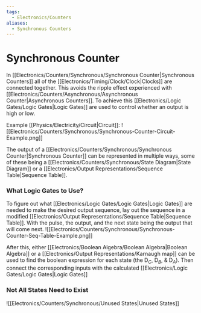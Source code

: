 ```yaml
---
tags:
  - Electronics/Counters
aliases:
  - Synchronous Counters
---
```

# Synchronous Counter
In [[Electronics/Counters/Synchronous/Synchronous Counter|Synchronous Counters]] all of the [[Electronics/Timing/Clock/Clock|Clocks]] are connected together. This avoids the ripple effect experienced with [[Electronics/Counters/Asynchronous/Asynchronous Counter|Asynchronous Counters]]. To achieve this [[Electronics/Logic Gates/Logic Gates|Logic Gates]] are used to control whether an output is high or low.

Example [[Physics/Electricity/Circuit|Circuit]]:
![[Electronics/Counters/Synchronous/Synchronous-Counter-Circuit-Example.png]]

The output of a [[Electronics/Counters/Synchronous/Synchronous Counter|Synchronous Counter]] can be represented in multiple ways, some of these being a [[Electronics/Counters/Synchronous/State Diagram|State Diagram]] or a [[Electronics/Output Representations/Sequence Table|Sequence Table]].

### What Logic Gates to Use?
To figure out what [[Electronics/Logic Gates/Logic Gates|Logic Gates]] are needed to make the desired output sequence, lay out the sequence in a modified [[Electronics/Output Representations/Sequence Table|Sequence Table]]. With the pulse, the output, and the next state being the output that will come next.
![[Electronics/Counters/Synchronous/Synchronous-Counter-Seq-Table-Example.png]]

After this, either [[Electronics/Boolean Algebra/Boolean Algebra|Boolean Algebra]] or a [[Electronics/Output Representations/Karnaugh map]] can be used to find the boolean expression for each state (the D$_C$, D$_B$, & D$_A$). Then connect the corresponding inputs with the calculated [[Electronics/Logic Gates/Logic Gates|Logic Gates]]

### Not All States Need to Exist

![[Electronics/Counters/Synchronous/Unused States|Unused States]]